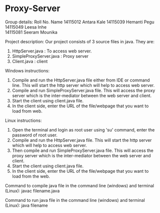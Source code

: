 # Proxy-Server

Group details:
Roll No.            Name
14115012          Antara Kale
14115039          Hemanti Pegu  
14115049          Leesa Inhe  
14115081          Seeram Mounika

Project description:
Our project consists of 3 source files in java. They are:
1) HttpServer.java : To access web server.
2) SimpleProxyServer.java : Proxy server
3) Client.java : client

Windows instructions:
1) Compile and run the HttpServer.java file either from IDE or command line. This will start the http server which will help to access web server. 
2) Compile and run SimpleProxyServer.java file. This will access the proxy server which is the inter-mediator between the web server and client.
3) Start the client using client.java file.
4) In the client side, enter the URL of the file/webpage that you want to load from web.

Linux instructions:
1) Open the terminal and login as root user using 'su' command, enter the password of root user.
1) Compile and run the HttpServer.java file. This will start the http server which will help to access web server. 
2) Then compile and run SimpleProxyServer.java file. This will access the proxy server which is the inter-mediator between the web server and client.
3) Start the client using client.java file.
4) In the client side, enter the URL of the file/webpage that you want to load from the web.

Command to compile java file in the command line (windows) and terminal (Linux):
javac filename.java

Command to run java file in the command line (windows) and terminal (Linux):
java filename
